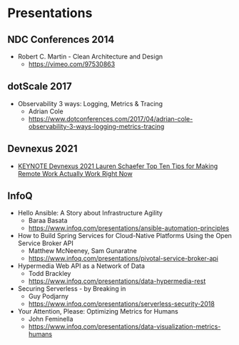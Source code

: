 # Presentations
## NDC Conferences 2014
* Robert C. Martin - Clean Architecture and Design
  * https://vimeo.com/97530863

## dotScale 2017
* Observability 3 ways: Logging, Metrics & Tracing
  * Adrian Cole
  * https://www.dotconferences.com/2017/04/adrian-cole-observability-3-ways-logging-metrics-tracing

## Devnexus 2021
* [KEYNOTE Devnexus 2021 Lauren Schaefer Top Ten Tips for Making Remote Work Actually Work Right Now](https://www.youtube.com/watch?v=atxJEVQvvCs)

## InfoQ
* Hello Ansible: A Story about Infrastructure Agility
  * Baraa Basata
  * https://www.infoq.com/presentations/ansible-automation-principles
* How to Build Spring Services for Cloud-Native Platforms Using the Open Service Broker API
  * Matthew McNeeney, Sam Gunaratne
  * https://www.infoq.com/presentations/pivotal-service-broker-api
* Hypermedia Web API as a Network of Data
  * Todd Brackley
  * https://www.infoq.com/presentations/data-hypermedia-rest
* Securing Serverless - by Breaking in
  * Guy Podjarny
  * https://www.infoq.com/presentations/serverless-security-2018
* Your Attention, Please: Optimizing Metrics for Humans
  * John Feminella
  * https://www.infoq.com/presentations/data-visualization-metrics-humans
